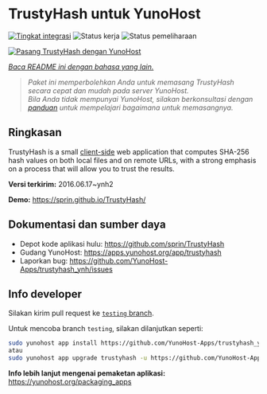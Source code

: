 <!--
N.B.: README ini dibuat secara otomatis oleh <https://github.com/YunoHost/apps/tree/master/tools/readme_generator>
Ini TIDAK boleh diedit dengan tangan.
-->

# TrustyHash untuk YunoHost

[![Tingkat integrasi](https://dash.yunohost.org/integration/trustyhash.svg)](https://ci-apps.yunohost.org/ci/apps/trustyhash/) ![Status kerja](https://ci-apps.yunohost.org/ci/badges/trustyhash.status.svg) ![Status pemeliharaan](https://ci-apps.yunohost.org/ci/badges/trustyhash.maintain.svg)

[![Pasang TrustyHash dengan YunoHost](https://install-app.yunohost.org/install-with-yunohost.svg)](https://install-app.yunohost.org/?app=trustyhash)

*[Baca README ini dengan bahasa yang lain.](./ALL_README.md)*

> *Paket ini memperbolehkan Anda untuk memasang TrustyHash secara cepat dan mudah pada server YunoHost.*  
> *Bila Anda tidak mempunyai YunoHost, silakan berkonsultasi dengan [panduan](https://yunohost.org/install) untuk mempelajari bagaimana untuk memasangnya.*

## Ringkasan

TrustyHash is a small [client-side](https://unhosted.org/) web application that
computes SHA-256 hash values on both local files and on remote URLs, with a
strong emphasis on a process that will allow you to trust the results.


**Versi terkirim:** 2016.06.17~ynh2

**Demo:** <https://sprin.github.io/TrustyHash/>
## Dokumentasi dan sumber daya

- Depot kode aplikasi hulu: <https://github.com/sprin/TrustyHash>
- Gudang YunoHost: <https://apps.yunohost.org/app/trustyhash>
- Laporkan bug: <https://github.com/YunoHost-Apps/trustyhash_ynh/issues>

## Info developer

Silakan kirim pull request ke [`testing` branch](https://github.com/YunoHost-Apps/trustyhash_ynh/tree/testing).

Untuk mencoba branch `testing`, silakan dilanjutkan seperti:

```bash
sudo yunohost app install https://github.com/YunoHost-Apps/trustyhash_ynh/tree/testing --debug
atau
sudo yunohost app upgrade trustyhash -u https://github.com/YunoHost-Apps/trustyhash_ynh/tree/testing --debug
```

**Info lebih lanjut mengenai pemaketan aplikasi:** <https://yunohost.org/packaging_apps>
